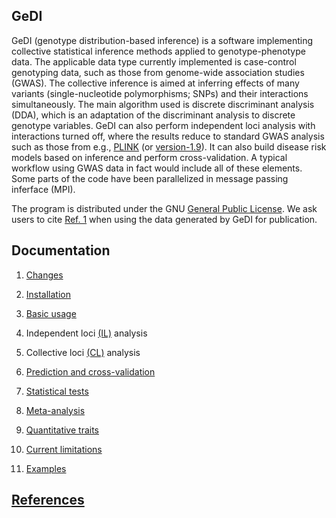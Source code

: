 ## GeDI
GeDI (genotype distribution-based inference) is a software implementing collective statistical inference methods applied to genotype-phenotype data. The applicable data type currently implemented is case-control genotyping data, such as those from genome-wide association studies (GWAS). The collective inference is aimed at inferring effects of many variants (single-nucleotide polymorphisms; SNPs) and their interactions simultaneously. The main algorithm used is discrete discriminant analysis (DDA), which is an adaptation of the discriminant analysis to discrete genotype variables. GeDI can also perform independent loci analysis with interactions turned off, where the results reduce to standard GWAS analysis such as those from e.g., [PLINK](http://pngu.mgh.harvard.edu/~purcell/plink/) (or [version-1.9](https://www.cog-genomics.org/plink2)). 
It can also build disease risk models based on inference and perform cross-validation. A typical workflow using GWAS data in fact would include all of these elements. Some parts of the code have been parallelized in message passing inferface (MPI).

The program is distributed under the GNU [General Public License](http://www.gnu.org/licenses/gpl.html).
We ask users to cite [Ref. 1](pubs.md) when using the data generated by GeDI for publication.

## Documentation

  1. [Changes](changes.md)
  
  2. [Installation](install.md)

  3. [Basic usage](usage.md)

  4. Independent loci [(IL)](il.md) analysis

  5. Collective loci [(CL)](cl.md) analysis

  6. [Prediction and cross-validation](cv.md)

  7. [Statistical tests](tests.md)
  
  8. [Meta-analysis](meta.md)

  9. [Quantitative traits](qt.md)
  
  10. [Current limitations](limit.md)
   
  11. [Examples](examples.md)  

## [References](pubs.md)

